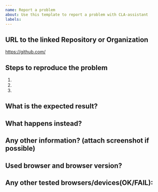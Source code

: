 ```yaml
---
name: Report a problem
about: Use this template to report a problem with CLA-assistant
labels:
---
```


<!--

Thank you for considering to contribute to CLA Assistant.

Please kindly look into the "most common issues and solutions flow chart" provided [here](https://github.com/cla-assistant/cla-assistant/issues/567#issuecomment-626237815) before creating the issue.

Please provide as much information as you can. This help a lot in a quick response and resolving the problem.
-->

## URL to the linked Repository or Organization

https://github.com/
## Steps to reproduce the problem

1.
2.
3.

## What is the expected result?

## What happens instead?


## Any other information? (attach screenshot if possible)

## Used browser and browser version?

## Any other tested browsers/devices(OK/FAIL):



